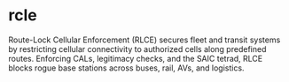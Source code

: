 # rcle
Route-Lock Cellular Enforcement (RLCE) secures fleet and transit systems by restricting cellular connectivity to authorized cells along predefined routes. Enforcing CALs, legitimacy checks, and the SAIC tetrad, RLCE blocks rogue base stations across buses, rail, AVs, and logistics.

